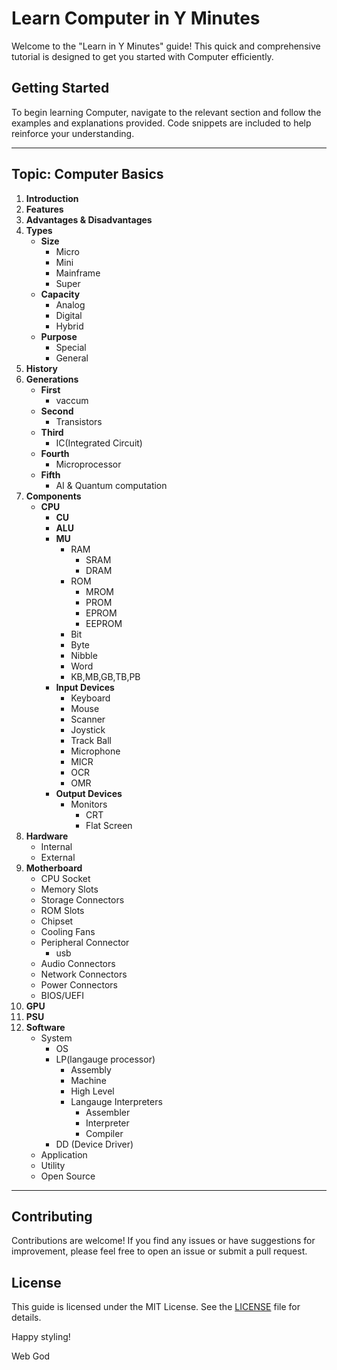 # Learn Computer in Y Minutes

Welcome to the "Learn  in Y Minutes" guide! This quick and comprehensive tutorial is designed to get you started with Computer efficiently.

## Getting Started

To begin learning Computer, navigate to the relevant section and follow the examples and explanations provided. Code snippets are included to help reinforce your understanding.

---

## **Topic: Computer Basics**

1. **Introduction**
2. **Features**
3. **Advantages & Disadvantages**
4. **Types**
    - **Size**
      - Micro
      - Mini
      - Mainframe
      - Super
    - **Capacity**
      - Analog
      - Digital
      - Hybrid
    - **Purpose**
      - Special
      - General
5. **History**
6. **Generations**
    - **First**
      - vaccum
    - **Second**
      - Transistors
    - **Third**
      - IC(Integrated Circuit)
    - **Fourth**
      - Microprocessor
    - **Fifth**
      - AI & Quantum computation
7. **Components**
    - **CPU**
      - **CU**
      - **ALU**
      - **MU**
        - RAM
          - SRAM
          - DRAM
        - ROM
          - MROM
          - PROM
          - EPROM
          - EEPROM
        - Bit
        - Byte
        - Nibble
        - Word
        - KB,MB,GB,TB,PB
      - **Input Devices**
          - Keyboard
          - Mouse
          - Scanner
          - Joystick
          - Track Ball
          - Microphone
          - MICR
          - OCR
          - OMR
      - **Output Devices**
        - Monitors
          - CRT
          - Flat Screen
8. **Hardware**
    - Internal
    - External
9. **Motherboard**
    - CPU Socket
    - Memory Slots
    - Storage Connectors
    - ROM Slots
    - Chipset
    - Cooling Fans
    - Peripheral Connector
      - usb
    - Audio Connectors
    - Network Connectors
    - Power Connectors
    - BIOS/UEFI
10. **GPU**  
11. **PSU** 
12. **Software**
    - System
      - OS
      - LP(langauge processor)
        - Assembly
        - Machine
        - High Level
        - Langauge Interpreters
          - Assembler
          - Interpreter
          - Compiler  
      - DD (Device Driver)
    - Application
    - Utility
    - Open Source

---

## Contributing

Contributions are welcome! If you find any issues or have suggestions for improvement, please feel free to open an issue or submit a pull request.

## License

This guide is licensed under the MIT License. See the [LICENSE](LICENSE) file for details.

Happy styling!

Web God
